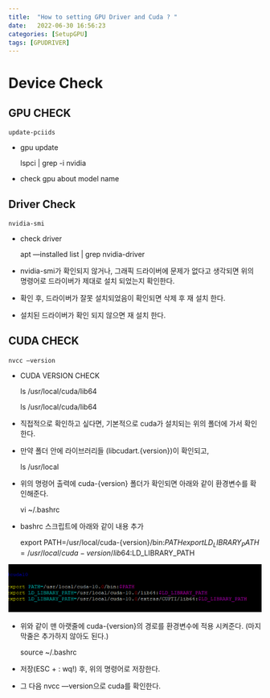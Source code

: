 ```yaml
---
title:  "How to setting GPU Driver and Cuda ? "
date:   2022-06-30 16:56:23
categories: [SetupGPU]
tags: [GPUDRIVER]
---
```


# Device Check


## GPU CHECK


    update-pciids

- gpu update


    lspci | grep -i nvidia


- check gpu about model name

## Driver Check

    nvidia-smi

- check driver 

    apt —installed list | grep nvidia-driver


- nvidia-smi가 확인되지 않거나, 그래픽 드라이버에 문제가 없다고 생각되면 위의 명령어로 드라이버가 제대로 설치 되었는지 확인한다.
- 확인 후, 드라이버가 잘못 설치되었음이 확인되면 삭제 후 재 설치 한다.
- 설치된 드라이버가 확인 되지 않으면 재 설치 한다.


## CUDA CHECK

    nvcc —version



- CUDA VERSION CHECK

    ls /usr/local/cuda/lib64

    ls /usr/local/cuda/lib64


- 직접적으로 확인하고 싶다면, 기본적으로 cuda가 설치되는 위의 폴더에 가서 확인한다.
- 만약 폴더 안에 라이브러리들 (libcudart.{version})이 확인되고,


    ls /usr/local


- 위의 명령어 출력에 cuda-{version} 폴더가 확인되면 아래와 같이 환경변수를 확인해준다.

    vi ~/.bashrc

- bashrc 스크립트에 아래와 같이 내용 추가


    export PATH=/usr/local/cuda-{version}/bin:$PATH
    export LD_LIBRARY_PATH=/usr/local/cuda-{version}/lib64:$LD_LIBRARY_PATH


![Alt text2](./images/cuda_path_in_bashrc.png)


- 위와 같이 맨 아랫줄에 cuda-{version}의 경로를 환경변수에 적용 시켜준다. (마지막줄은 추가하지 않아도 된다.)


    source ~/.bashrc

- 저장(ESC + : wq!) 후, 위의 명령어로 저장한다.
- 그 다음 nvcc —version으로 cuda를 확인한다.





